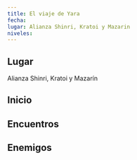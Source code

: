 ```yaml
---
title: El viaje de Yara
fecha: 
lugar: Alianza Shinri, Kratoi y Mazarin
niveles: 
---
```


## Lugar

Alianza Shinri, Kratoi y Mazarín

## Inicio



## Encuentros



## Enemigos

